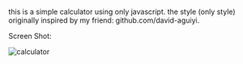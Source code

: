 this is a simple calculator using only javascript.
the style (only style) originally inspired by my friend: github.com/david-aguiyi.

Screen Shot: 

![calculator](https://github.com/user-attachments/assets/9dcbace4-567e-4baf-bedd-2f94719fd512)
